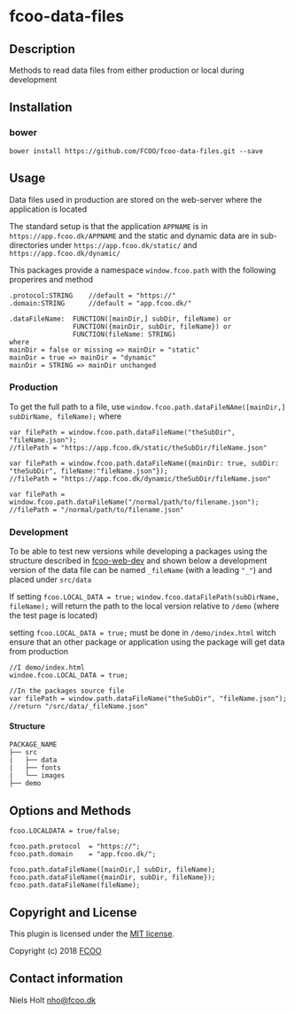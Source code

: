 # fcoo-data-files



## Description
Methods to read data files from either production or local during development

## Installation
### bower
`bower install https://github.com/FCOO/fcoo-data-files.git --save`

## Usage

Data files used in production are stored on the web-server where the application is located

The standard setup is that the application `APPNAME` is in `https://app.fcoo.dk/APPNAME` and the static and dynamic data are in sub-directories under `https://app.fcoo.dk/static/` and `https://app.fcoo.dk/dynamic/`

This packages provide a namespace `window.fcoo.path` with the following properires and method

	.protocol:STRING 	//default = "https://"
    .domain:STRING 		//default = "app.fcoo.dk/"
	
    .dataFileName: 	FUNCTION([mainDir,] subDir, fileName) or
					FUNCTION({mainDir, subDir, fileName}) or
					FUNCTION(fileName: STRING)
	where 	
	mainDir = false or missing => mainDir = "static" 
	mainDir = true => mainDir = "dynamic" 
	mainDir = STRING => mainDir unchanged 
 

### Production

	
To get the full path to a file, use `window.fcoo.path.dataFileNAme([mainDir,] subDirName, fileName);` where
 

    var filePath = window.fcoo.path.dataFileName("theSubDir", "fileName.json"); 
	//filePath = "https://app.fcoo.dk/static/theSubDir/fileName.json"
    
    var filePath = window.fcoo.path.dataFileName({mainDir: true, subDir: "theSubDir", fileName:"fileName.json"}); 
	//filePath = "https://app.fcoo.dk/dynamic/theSubDir/fileName.json"
    
    var filePath = window.fcoo.path.dataFileName("/normal/path/to/filename.json"); 
	//filePath = "/normal/path/to/filename.json"


### Development
To be able to test new versions while developing a packages using the structure described in [fcoo-web-dev](https://github.com/FCOO/fcoo-web-dev) and shown below a development version of the data file can be named `_fileName` (with a leading `"_"`) and placed under `src/data`

If setting `fcoo.LOCAL_DATA = true;` `window.fcoo.dataFilePath(subDirName, fileName);` will return the path to the local version relative to `/demo` (where the test page is located)

setting `fcoo.LOCAL_DATA = true;` must be done in `/demo/index.html` witch ensure that an other package or application using the package will get data from production
    
    //I demo/index.html
    windoe.fcoo.LOCAL_DATA = true;

    //In the packages source file
    var filePath = window.path.dataFileName("theSubDir", "fileName.json"); //return "/src/data/_fileName.json"

#### Structure 
    PACKAGE_NAME
    ├── src
    |   ├── data
    |   ├── fonts
    |   └── images
    ├── demo


## Options and Methods
    fcoo.LOCALDATA = true/false;
	
	fcoo.path.protocol 	= "https://";
    fcoo.path.domain	= "app.fcoo.dk/";
	
    fcoo.path.dataFileName([mainDir,] subDir, fileName);
    fcoo.path.dataFileName({mainDir, subDir, fileName});
    fcoo.path.dataFileName(fileName);



## Copyright and License
This plugin is licensed under the [MIT license](https://github.com/FCOO/fcoo-data-files/LICENSE).

Copyright (c) 2018 [FCOO](https://github.com/FCOO)

## Contact information

Niels Holt nho@fcoo.dk
